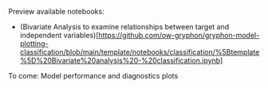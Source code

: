 Preview available notebooks:

* (Bivariate Analysis to examine relationships between target and independent variables)[https://github.com/ow-gryphon/gryphon-model-plotting-classification/blob/main/template/notebooks/classification/%5Btemplate%5D%20Bivariate%20analysis%20-%20classification.ipynb]

To come: Model performance and diagnostics plots
